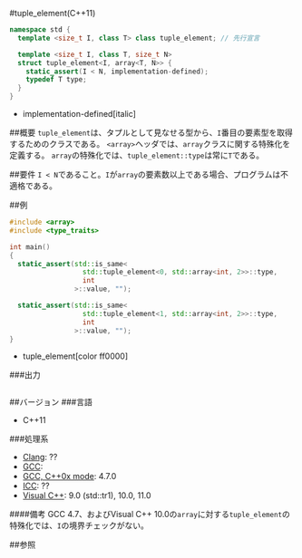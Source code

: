 #tuple_element(C++11)
```cpp
namespace std {
  template <size_t I, class T> class tuple_element; // 先行宣言

  template <size_t I, class T, size_t N>
  struct tuple_element<I, array<T, N>> {
    static_assert(I < N, implementation-defined);
    typedef T type;
  }
}
```
* implementation-defined[italic]

##概要
`tuple_element`は、タプルとして見なせる型から、`I`番目の要素型を取得するためのクラスである。
`<array>`ヘッダでは、`array`クラスに関する特殊化を定義する。
`array`の特殊化では、`tuple_element::type`は常に`T`である。


##要件
`I < N`であること。`I`が`array`の要素数以上である場合、プログラムは不適格である。


##例
```cpp
#include <array>
#include <type_traits>

int main()
{
  static_assert(std::is_same<
                  std::tuple_element<0, std::array<int, 2>>::type,
                  int
                >::value, "");

  static_assert(std::is_same<
                  std::tuple_element<1, std::array<int, 2>>::type,
                  int
                >::value, "");
}
```
* tuple_element[color ff0000]


###出力
```
```


##バージョン
###言語
- C++11

###処理系
- [Clang](/implementation#clang.md): ??
- [GCC](/implementation#gcc.md): 
- [GCC, C++0x mode](/implementation#gcc.md): 4.7.0
- [ICC](/implementation#icc.md): ??
- [Visual C++](/implementation#visual_cpp.md): 9.0 (std::tr1), 10.0, 11.0

####備考
GCC 4.7、およびVisual C++ 10.0の`array`に対する`tuple_element`の特殊化では、`I`の境界チェックがない。


##参照

